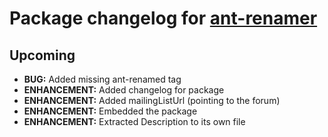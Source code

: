 # Package changelog for [ant-renamer](https://chocolatey.org/packages/ant-renamer)

## Upcoming
- **BUG:** Added missing ant-renamed tag
- **ENHANCEMENT:** Added changelog for package
- **ENHANCEMENT:** Added mailingListUrl (pointing to the forum)
- **ENHANCEMENT:** Embedded the package
- **ENHANCEMENT:** Extracted Description to its own file

